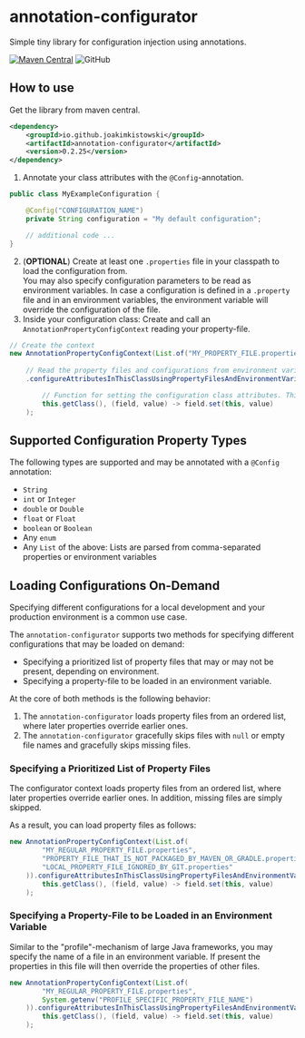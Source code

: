 # annotation-configurator

Simple tiny library for configuration injection using annotations.

[![Maven Central](https://img.shields.io/maven-central/v/io.github.joakimkistowski/annotation-configurator.svg?label=Maven%20Central)](https://search.maven.org/search?q=g:%22io.github.joakimkistowski%22%20AND%20a:%22annotation-configurator%22)
![GitHub](https://img.shields.io/github/license/joakimkistowski/annotation-configurator)

## How to use

Get the library from maven central.
```xml
<dependency>
    <groupId>io.github.joakimkistowski</groupId>
    <artifactId>annotation-configurator</artifactId>
    <version>0.2.25</version>
</dependency>
```

1. Annotate your class attributes with the `@Config`-annotation.

```java
public class MyExampleConfiguration {

    @Config("CONFIGURATION_NAME")
    private String configuration = "My default configuration";

    // additional code ...
}
```

2. (**OPTIONAL**) Create at least one `.properties` file in your classpath to load the configuration from.   
  You may also specify configuration parameters to be read as environment variables. In case a configuration is defined in a `.property` file and in an environment variables, the environment variable will override the configuration of the file.
3. Inside your configuration class: Create and call an `AnnotationPropertyConfigContext` reading your property-file.

```java
// Create the context
new AnnotationPropertyConfigContext(List.of("MY_PROPERTY_FILE.properties"))
        
    // Read the property files and configurations from environment variables.
    .configureAttributesInThisClassUsingPropertyFilesAndEnvironmentVariables(

        // Function for setting the configuration class attributes. This function is defined in your current class and, therefore, has access priviledges to all private members of the current class.
        this.getClass(), (field, value) -> field.set(this, value)
    );
```

## Supported Configuration Property Types

The following types are supported and may be annotated with a `@Config` annotation:

* `String`
* `int` or `Integer`
* `double` or `Double`
* `float` or `Float`
* `boolean` or `Boolean`
* Any `enum`
* Any `List` of the above: Lists are parsed from comma-separated properties or environment variables

## Loading Configurations On-Demand

Specifying different configurations for a local development and your production environment is a common use case.

The `annotation-configurator` supports two methods for specifying different configurations that may be loaded on demand:
* Specifying a prioritized list of property files that may or may not be present, depending on environment.
* Specifying a property-file to be loaded in an environment variable.


At the core of both methods is the following behavior:
1. The `annotation-configurator` loads property files from an ordered list, where later properties override earlier ones.
2. The `annotation-configurator` gracefully skips files with `null` or empty file names and gracefully skips missing files.

### Specifying a Prioritized List of Property Files

The configurator context loads property files from an ordered list, where later properties override earlier ones. In addition, missing files are simply skipped.

As a result, you can load property files as follows:

```java
new AnnotationPropertyConfigContext(List.of(
        "MY_REGULAR_PROPERTY_FILE.properties",
        "PROPERTY_FILE_THAT_IS_NOT_PACKAGED_BY_MAVEN_OR_GRADLE.properties",
        "LOCAL_PROPERTY_FILE_IGNORED_BY_GIT.properties"
    )).configureAttributesInThisClassUsingPropertyFilesAndEnvironmentVariables(
        this.getClass(), (field, value) -> field.set(this, value)
    );
```

### Specifying a Property-File to be Loaded in an Environment Variable

Similar to the "profile"-mechanism of large Java frameworks, you may specify the name of a file in an environment variable. If present the properties in this file will then override the properties of other files.

```java
new AnnotationPropertyConfigContext(List.of(
        "MY_REGULAR_PROPERTY_FILE.properties",
        System.getenv("PROFILE_SPECIFIC_PROPERTY_FILE_NAME")
    )).configureAttributesInThisClassUsingPropertyFilesAndEnvironmentVariables(
        this.getClass(), (field, value) -> field.set(this, value)
    );
```

